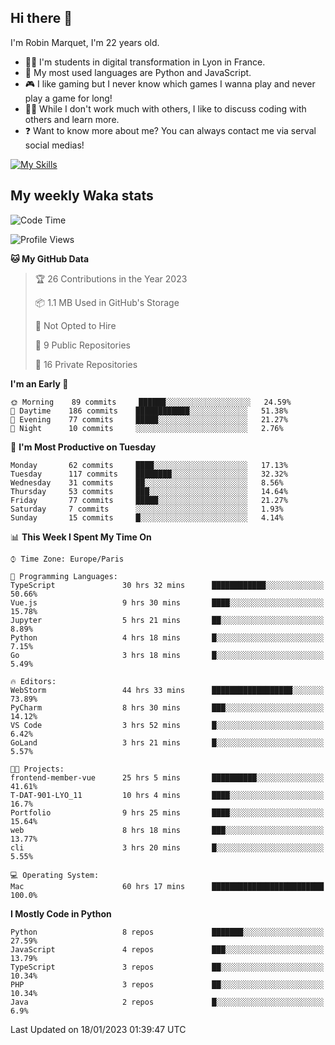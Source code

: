 ## Hi there 👋

I'm Robin Marquet, I'm 22 years old.

- 👨‍💻 I'm students in digital transformation in Lyon in France.
- 🌱 My most used languages are Python and JavaScript.
- 🎮 I like gaming but I never know which games I wanna play and never play a game for long!
- 👯‍♀️ While I don't work much with others, I like to discuss coding with others and learn more.
- ❓ Want to know more about me? You can always contact me via serval social medias!

[![My Skills](https://skillicons.dev/icons?i=js,html,css,docker,express,figma,firebase,graphql,mongodb,mysql,nodejs,py,react,ts,vue)](https://skillicons.dev)

## My weekly Waka stats

<!--START_SECTION:waka-->
![Code Time](http://img.shields.io/badge/Code%20Time-3%2C254%20hrs%2035%20mins-blue)

![Profile Views](http://img.shields.io/badge/Profile%20Views-2-blue)

**🐱 My GitHub Data** 

> 🏆 26 Contributions in the Year 2023
 > 
> 📦 1.1 MB Used in GitHub's Storage 
 > 
> 🚫 Not Opted to Hire
 > 
> 📜 9 Public Repositories 
 > 
> 🔑 16 Private Repositories  
 > 
**I'm an Early 🐤** 

```text
🌞 Morning    89 commits     ██████░░░░░░░░░░░░░░░░░░░   24.59% 
🌆 Daytime    186 commits    ████████████░░░░░░░░░░░░░   51.38% 
🌃 Evening    77 commits     █████░░░░░░░░░░░░░░░░░░░░   21.27% 
🌙 Night      10 commits     ░░░░░░░░░░░░░░░░░░░░░░░░░   2.76%

```
📅 **I'm Most Productive on Tuesday** 

```text
Monday       62 commits     ████░░░░░░░░░░░░░░░░░░░░░   17.13% 
Tuesday      117 commits    ████████░░░░░░░░░░░░░░░░░   32.32% 
Wednesday    31 commits     ██░░░░░░░░░░░░░░░░░░░░░░░   8.56% 
Thursday     53 commits     ███░░░░░░░░░░░░░░░░░░░░░░   14.64% 
Friday       77 commits     █████░░░░░░░░░░░░░░░░░░░░   21.27% 
Saturday     7 commits      ░░░░░░░░░░░░░░░░░░░░░░░░░   1.93% 
Sunday       15 commits     █░░░░░░░░░░░░░░░░░░░░░░░░   4.14%

```


📊 **This Week I Spent My Time On** 

```text
⌚︎ Time Zone: Europe/Paris

💬 Programming Languages: 
TypeScript               30 hrs 32 mins      ████████████░░░░░░░░░░░░░   50.66% 
Vue.js                   9 hrs 30 mins       ████░░░░░░░░░░░░░░░░░░░░░   15.78% 
Jupyter                  5 hrs 21 mins       ██░░░░░░░░░░░░░░░░░░░░░░░   8.89% 
Python                   4 hrs 18 mins       █░░░░░░░░░░░░░░░░░░░░░░░░   7.15% 
Go                       3 hrs 18 mins       █░░░░░░░░░░░░░░░░░░░░░░░░   5.49%

🔥 Editors: 
WebStorm                 44 hrs 33 mins      ██████████████████░░░░░░░   73.89% 
PyCharm                  8 hrs 30 mins       ███░░░░░░░░░░░░░░░░░░░░░░   14.12% 
VS Code                  3 hrs 52 mins       █░░░░░░░░░░░░░░░░░░░░░░░░   6.42% 
GoLand                   3 hrs 21 mins       █░░░░░░░░░░░░░░░░░░░░░░░░   5.57%

🐱‍💻 Projects: 
frontend-member-vue      25 hrs 5 mins       ██████████░░░░░░░░░░░░░░░   41.61% 
T-DAT-901-LYO_11         10 hrs 4 mins       ████░░░░░░░░░░░░░░░░░░░░░   16.7% 
Portfolio                9 hrs 25 mins       ████░░░░░░░░░░░░░░░░░░░░░   15.64% 
web                      8 hrs 18 mins       ███░░░░░░░░░░░░░░░░░░░░░░   13.77% 
cli                      3 hrs 20 mins       █░░░░░░░░░░░░░░░░░░░░░░░░   5.55%

💻 Operating System: 
Mac                      60 hrs 17 mins      █████████████████████████   100.0%

```

**I Mostly Code in Python** 

```text
Python                   8 repos             ███████░░░░░░░░░░░░░░░░░░   27.59% 
JavaScript               4 repos             ███░░░░░░░░░░░░░░░░░░░░░░   13.79% 
TypeScript               3 repos             ██░░░░░░░░░░░░░░░░░░░░░░░   10.34% 
PHP                      3 repos             ██░░░░░░░░░░░░░░░░░░░░░░░   10.34% 
Java                     2 repos             █░░░░░░░░░░░░░░░░░░░░░░░░   6.9%

```



 Last Updated on 18/01/2023 01:39:47 UTC
<!--END_SECTION:waka-->
